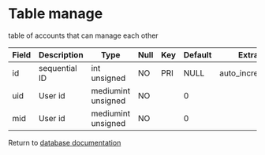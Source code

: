 Table manage
===========

table of accounts that can manage each other

| Field | Description   | Type               | Null | Key | Default | Extra          |
| ----- | ------------- | ------------------ | ---- | --- | ------- | -------------- |
| id    | sequential ID | int unsigned       | NO   | PRI | NULL    | auto_increment |
| uid   | User id       | mediumint unsigned | NO   |     | 0       |                |
| mid   | User id       | mediumint unsigned | NO   |     | 0       |                |

Return to [database documentation](help/database)
